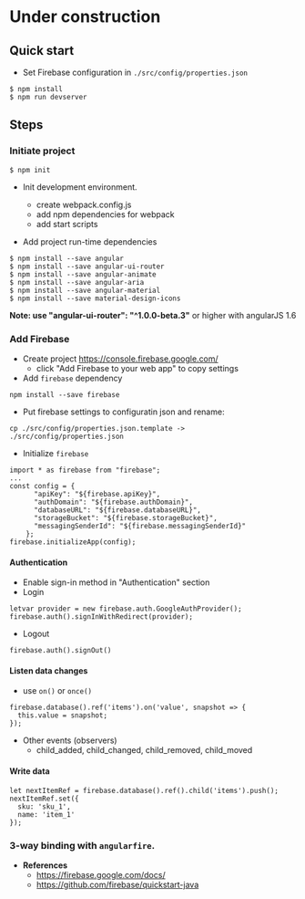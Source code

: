 # Under construction

## Quick start
* Set Firebase configuration in `./src/config/properties.json`
```
$ npm install
$ npm run devserver
```

## Steps
### Initiate project
```
$ npm init
```

* Init development environment.
    * create webpack.config.js
    * add npm dependencies for webpack
    * add start scripts

* Add project run-time dependencies
```
$ npm install --save angular
$ npm install --save angular-ui-router
$ npm install --save angular-animate
$ npm install --save angular-aria
$ npm install --save angular-material
$ npm install --save material-design-icons
```
**Note: use  "angular-ui-router": "^1.0.0-beta.3"** or higher with angularJS 1.6

### Add Firebase
* Create project https://console.firebase.google.com/
    * click "Add Firebase to your web app" to copy settings
* Add `firebase` dependency
```
npm install --save firebase
```
* Put firebase settings to configuratin json and rename:
```
cp ./src/config/properties.json.template -> ./src/config/properties.json 
```
* Initialize `firebase`
```
import * as firebase from "firebase";
...
const config = {
      "apiKey": "${firebase.apiKey}",
      "authDomain": "${firebase.authDomain}",
      "databaseURL": "${firebase.databaseURL}",
      "storageBucket": "${firebase.storageBucket}",
      "messagingSenderId": "${firebase.messagingSenderId}"
    };
firebase.initializeApp(config);
```
#### Authentication
* Enable sign-in method in "Authentication" section
* Login
```
letvar provider = new firebase.auth.GoogleAuthProvider();
firebase.auth().signInWithRedirect(provider);
```
* Logout
```
firebase.auth().signOut()
```
#### Listen data changes
* use `on()` or `once()`
```
firebase.database().ref('items').on('value', snapshot => {
  this.value = snapshot;
});
```
* Other events (observers)
    * child_added, child_changed, child_removed, child_moved
#### Write data
```
let nextItemRef = firebase.database().ref().child('items').push();
nextItemRef.set({
  sku: 'sku_1',
  name: 'item_1'
});
```

### 3-way binding with `angularfire`.


* **References**
    * https://firebase.google.com/docs/
    * https://github.com/firebase/quickstart-java 